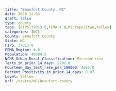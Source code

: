```yaml
---
title: "Beaufort County, NC"
date: 2020-12-04
draft: false
type: county
tags: [FIPS:37013.0,FEMA:4.0,Micropolitan,Yellow]
categories: [NC]
County: Beaufort County
State: NC
FIPS: 37013.0
FEMA_Region: 4.0
Population: 46994.0
NCHS_Urban_Rural_Classification: Micropolitan
Tests_in_prior_14_days: 2202.0
Fourteen_day_test_rate_per_100000: 4686.0
Percent_Positivity_in_prior_14_days: 0.07
Level: Yellow
url: /states/NC/beaufort-county
---
```



